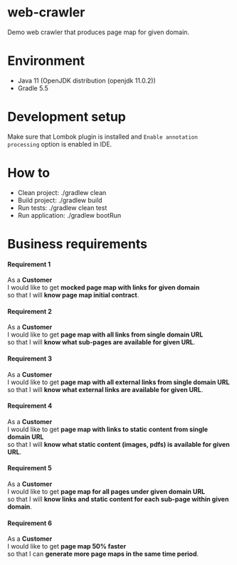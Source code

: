 # web-crawler
Demo web crawler that produces page map for given domain.

# Environment

* Java 11 (OpenJDK distribution (openjdk 11.0.2))
* Gradle 5.5

# Development setup

Make sure that Lombok plugin is installed and `Enable annotation processing` option is enabled in IDE.  

# How to

* Clean project: ./gradlew clean
* Build project: ./gradlew build
* Run tests: ./gradlew clean test
* Run application: ./gradlew bootRun

# Business requirements

#### Requirement 1 
As a **Customer**  
I would like to get **mocked page map with links for given domain**   
so that I will **know page map initial contract**.  

#### Requirement 2 
As a **Customer**  
I would like to get **page map with all links from single domain URL**   
so that I will **know what sub-pages are available for given URL**.

#### Requirement 3 
As a **Customer**  
I would like to get **page map with all external links from single domain URL**   
so that I will **know what external links are available for given URL**.

#### Requirement 4 
As a **Customer**  
I would like to get **page map with links to static content from single domain URL**   
so that I will **know what static content (images, pdfs) is available for given URL**.

#### Requirement 5 
As a **Customer**  
I would like to get **page map for all pages under given domain URL**   
so that I will **know links and static content for each sub-page within given domain**.

#### Requirement 6 
As a **Customer**  
I would like to get **page map 50% faster**   
so that I can **generate more page maps in the same time period**.